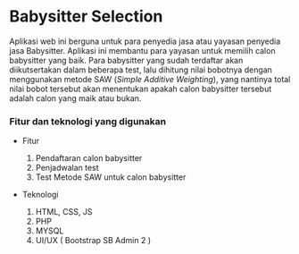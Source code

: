 # Babysitter Selection

Aplikasi web ini berguna untuk para penyedia jasa atau yayasan penyedia jasa Babysitter. Aplikasi ini membantu para yayasan untuk memilih calon babysitter yang baik. Para babysitter yang sudah terdaftar akan diikutsertakan dalam beberapa test, lalu dihitung nilai bobotnya dengan menggunakan metode SAW (*Simple Additive Weighting*), yang nantinya total nilai bobot tersebut akan menentukan apakah calon babysitter tersebut adalah calon yang maik atau bukan.

### Fitur dan teknologi yang digunakan
* Fitur
	1. Pendaftaran calon babysitter
	2. Penjadwalan test
	3. Test Metode SAW untuk calon babysitter
	
* Teknologi
	1. HTML, CSS, JS 
	2. PHP
	3. MYSQL
	4. UI/UX ( Bootstrap SB Admin 2 )